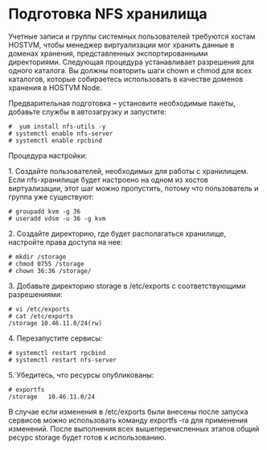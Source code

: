 # Подготовка NFS хранилища

Учетные записи и группы системных пользователей требуются хостам HOSTVM, чтобы менеджер виртуализации мог хранить данные в доменах хранения, представленных экспортированными директориями. Следующая процедура устанавливает разрешения для одного каталога. Вы должны повторить шаги chown и chmod для всех каталогов, которые собираетесь использовать в качестве доменов хранения в HOSTVM Node.

Предварительная подготовка – установите необходимые пакеты, добавьте службы в автозагрузку и запустите:

```
#  yum install nfs-utils -y
# systemctl enable nfs-server
# systemctl enable rpcbind
```

Процедура настройки:

1\.  Создайте пользователей, необходимых для работы с хранилищем. Если nfs-хранилище будет настроено на одном из хостов виртуализации, этот шаг можно пропустить, потому что пользователь и группа уже существуют:

```
# groupadd kvm -g 36
# useradd vdsm -u 36 -g kvm
```

2\.  Создайте директорию, где будет располагаться хранилище, настройте права доступа на         нее:

```
# mkdir /storage
# chmod 0755 /storage
# chown 36:36 /storage/
```

3\.  Добавьте директорию storage в /etc/exports с соответствующими разрешениями:

```
# vi /etc/exports
# cat /etc/exports
/storage 10.46.11.0/24(rw)
```

4\.  Перезапустите сервисы:

```
# systemctl restart rpcbind
# systemctl restart nfs-server
```

5\.  Убедитесь, что ресурсы опубликованы:

```
# exportfs
/storage   10.46.11.0/24
```

В случае если изменения в /etc/exports были внесены после запуска сервисов можно использовать команду exportfs -ra для применения изменений. После выполнения всех вышеперечисленных этапов общий ресурс storage будет готов к использованию.
